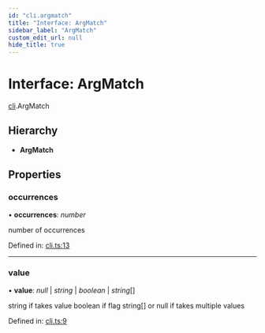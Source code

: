 ```yaml
---
id: "cli.argmatch"
title: "Interface: ArgMatch"
sidebar_label: "ArgMatch"
custom_edit_url: null
hide_title: true
---
```


# Interface: ArgMatch

[cli](../modules/cli.md).ArgMatch

## Hierarchy

* **ArgMatch**

## Properties

### occurrences

• **occurrences**: *number*

number of occurrences

Defined in: [cli.ts:13](https://github.com/tauri-apps/tauri/blob/237b49b/cli/tauri.js/api-src/cli.ts#L13)

___

### value

• **value**: *null* \| *string* \| *boolean* \| *string*[]

string if takes value
boolean if flag
string[] or null if takes multiple values

Defined in: [cli.ts:9](https://github.com/tauri-apps/tauri/blob/237b49b/cli/tauri.js/api-src/cli.ts#L9)
